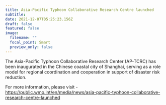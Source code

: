 ```yaml
---
title: Asia-Pacific Typhoon Collaborative Research Centre launched
subtitle: 
date: 2021-12-07T05:25:23.156Z
draft: false
featured: false
image:
  filename: ""
  focal_point: Smart
  preview_only: false
---
```

The Asia-Pacific Typhoon Collaborative Research Center (AP-TCRC) has been inaugurated in the Chinese coastal city of Shanghai, serving as a role model for regional coordination and cooperation in support of disaster risk reduction.

<!--more-->

For more information, please visit -
https://public.wmo.int/en/media/news/asia-pacific-typhoon-collaborative-research-centre-launched
